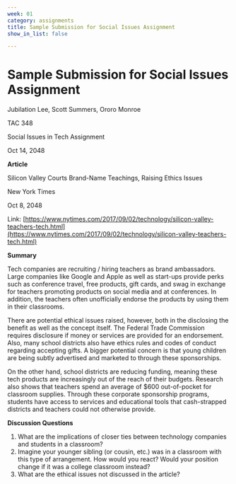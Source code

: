 ```yaml
---
week: 01
category: assignments
title: Sample Submission for Social Issues Assignment
show_in_list: false

---
```




# Sample Submission for Social Issues Assignment

Jubilation Lee, Scott Summers, Ororo Monroe

TAC 348

Social Issues in Tech Assignment

Oct 14, 2048

**Article**

Silicon Valley Courts Brand-Name Teachings, Raising Ethics Issues

New York Times

Oct 8, 2048

Link: [https://www.nytimes.com/2017/09/02/technology/silicon-valley-teachers-tech.html](https://www.nytimes.com/2017/09/02/technology/silicon-valley-teachers-tech.html)

**Summary**

Tech companies are recruiting / hiring teachers as brand ambassadors. Large companies like Google and Apple as well as start-ups provide perks such as conference travel, free products, gift cards, and swag in exchange for teachers promoting products on social media and at conferences. In addition, the teachers often unofficially endorse the products by using them in their classrooms.

There are potential ethical issues raised, however, both in the disclosing the benefit as well as the concept itself. The Federal Trade Commission requires disclosure if money or services are provided for an endorsement. Also, many school districts also have ethics rules and codes of conduct regarding accepting gifts. A bigger potential concern is that young children are being subtly advertised and marketed to through these sponsorships.

On the other hand, school districts are reducing funding, meaning these tech products are increasingly out of the reach of their budgets. Research also shows that teachers spend an average of $600 out-of-pocket for classroom supplies. Through these corporate sponsorship programs, students have access to services and educational tools that cash-strapped districts and teachers could not otherwise provide.

**Discussion Questions**

1. What are the implications of closer ties between technology companies and students in a classroom?
2. Imagine your younger sibling (or cousin, etc.) was in a classroom with this type of arrangement. How would you react? Would your position change if it was a college classroom instead?
3. What are the ethical issues not discussed in the article?

